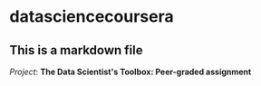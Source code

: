 # datasciencecoursera

## This is a markdown file
*Project*:  **The Data Scientist's Toolbox: Peer-graded assignment**
